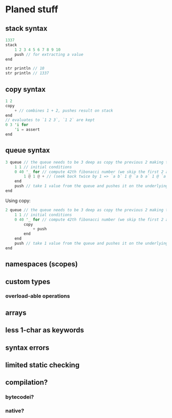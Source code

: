 # Planed stuff
## stack syntax
```c
1337
stack
    1 2 3 4 5 6 7 8 9 10
    push // for extracting a value
end

str println // 10
str println // 1337
```

## copy syntax
```rust
1 2
copy
    + // combines 1 + 2, pushes result on stack
end
// evaluates to `1 2 3`, `1 2` are kept
0 3 'i for
    'i = assert
end
```

## queue syntax
```rust
3 queue // the queue needs to be 3 deep as copy the previous 2 making the original 2 be gone 
    1 1 // initial conditions
    0 40 '_ for // compute 42th fibonacci number (we skip the first 2 as we already "computed" them beforehand)
        1 @ 1 @ + // (seek back twice by 1 => `a b` 1 @ `a b a` 1 @ `a b a b` + -> `a b c`)
    end
    push // take 1 value from the queue and pushes it on the underlying stack
end 
```
Using copy: 
```rust
2 queue // the queue needs to be 3 deep as copy the previous 2 making the original 2 be gone 
    1 1 // initial conditions
    0 40 '_ for // compute 42th fibonacci number (we skip the first 2 as we already "computed" them beforehand)
        copy
            + push
        end
    end
    push // take 1 value from the queue and pushes it on the underlying stack
end 
```

## namespaces (scopes)

## custom types
### overload-able operations

## arrays

## less 1-char as keywords

## syntax errors

## limited static checking

## compilation?
### bytecodei?
### native?
